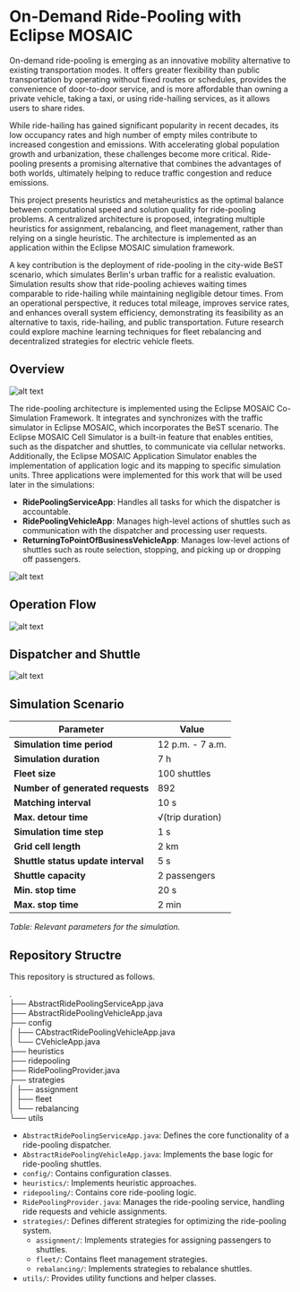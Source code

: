 # On-Demand Ride-Pooling with Eclipse MOSAIC

On-demand ride-pooling is emerging as an innovative mobility alternative to existing transportation modes. It offers greater flexibility than public transportation by operating without fixed routes or schedules, provides the convenience of door-to-door service, and is more affordable than owning a private vehicle, taking a taxi, or using ride-hailing services, as it allows users to share rides.

While ride-hailing has gained significant popularity in recent decades, its low occupancy rates and high number of empty miles contribute to increased congestion and emissions. With accelerating global population growth and urbanization, these challenges become more critical. Ride-pooling presents a promising alternative that combines the advantages of both worlds, ultimately helping to reduce traffic congestion and reduce emissions.

This project presents heuristics and metaheuristics as the optimal balance between computational speed and solution quality for ride-pooling problems. A centralized architecture is proposed, integrating multiple heuristics for assignment, rebalancing, and fleet management, rather than relying on a single heuristic. The architecture is implemented as an application within the Eclipse MOSAIC simulation framework.

A key contribution is the deployment of ride-pooling in the city-wide BeST scenario, which simulates Berlin's urban traffic for a realistic evaluation. Simulation results show that ride-pooling achieves waiting times comparable to ride-hailing while maintaining negligible detour times. From an operational perspective, it reduces total mileage, improves service rates, and enhances overall system efficiency, demonstrating its feasibility as an alternative to taxis, ride-hailing, and public transportation. Future research could explore machine learning techniques for fleet rebalancing and decentralized strategies for electric vehicle fleets.

## Overview

![alt text](https://github.com/user-attachments/assets/24bc2dc2-41a9-46c5-a7eb-6848fb57654b)

The ride-pooling architecture is implemented using the Eclipse MOSAIC Co-Simulation Framework. It integrates and synchronizes with the traffic simulator in Eclipse MOSAIC, which incorporates the BeST scenario. The Eclipse MOSAIC Cell Simulator is a built-in feature that enables entities, such as the dispatcher and shuttles, to communicate via cellular networks. Additionally, the Eclipse MOSAIC Application Simulator enables the implementation of application logic and its mapping to specific simulation units. Three applications were implemented for this work that will be used later in the simulations:

- **RidePoolingServiceApp**: Handles all tasks for which the dispatcher is accountable.  
- **RidePoolingVehicleApp**: Manages high-level actions of shuttles such as communication with the dispatcher and processing user requests.
- **ReturningToPointOfBusinessVehicleApp**: Manages low-level actions of
  shuttles such as route selection, stopping, and picking up or dropping off
  passengers.

![alt text](https://github.com/user-attachments/assets/727227b8-6db4-43ce-93ca-d74552dc6521)

## Operation Flow

![alt text](https://github.com/user-attachments/assets/80d68e6d-56cd-4811-b220-4d7b876cdb6b)

## Dispatcher and Shuttle

![alt text](https://github.com/user-attachments/assets/946584fd-6bca-4901-9f71-ba3dc64c844b)

## Simulation Scenario

| Parameter                          | Value                         |
|------------------------------------|-------------------------------|
| **Simulation time period**         | 12 p.m. - 7 a.m.              |
| **Simulation duration**            | 7 h                           |
| **Fleet size**                     | 100 shuttles                  |
| **Number of generated requests**   | 892                           |
| **Matching interval**              | 10 s                          |
| **Max. detour time**               | √(trip duration)              |
| **Simulation time step**           | 1 s                           |
| **Grid cell length**               | 2 km                          |
| **Shuttle status update interval** | 5 s                           |
| **Shuttle capacity**               | 2 passengers                  |
| **Min. stop time**                 | 20 s                          |
| **Max. stop time**                 | 2 min                         |

*Table: Relevant parameters for the simulation.*

## Repository Structre

This repository is structured as follows.

.\
├── AbstractRidePoolingServiceApp.java\
├── AbstractRidePoolingVehicleApp.java\
├── config\
│   ├── CAbstractRidePoolingVehicleApp.java\
│   └── CVehicleApp.java\
├── heuristics\
├── ridepooling\
├── RidePoolingProvider.java\
├── strategies\
│   ├── assignment\
│   ├── fleet\
│   └── rebalancing\
└── utils

- `AbstractRidePoolingServiceApp.java`: Defines the core functionality of a ride-pooling dispatcher.  
- `AbstractRidePoolingVehicleApp.java`: Implements the base logic for ride-pooling shuttles.  
- `config/`: Contains configuration classes.  
- `heuristics/`: Implements heuristic approaches.  
- `ridepooling/`: Contains core ride-pooling logic.  
- `RidePoolingProvider.java`: Manages the ride-pooling service, handling ride requests and vehicle assignments.  
- `strategies/`: Defines different strategies for optimizing the ride-pooling system.  
  - `assignment/`: Implements strategies for assigning passengers to shuttles.  
  - `fleet/`: Contains fleet management strategies.  
  - `rebalancing/`: Implements strategies to rebalance shuttles.
- `utils/`: Provides utility functions and helper classes.  
